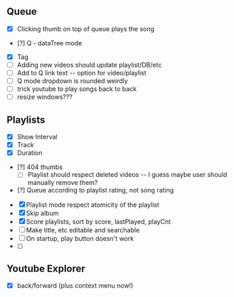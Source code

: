 ## Queue

- [x] Clicking thumb on top of queue plays the song
- [?] Q - dataTree mode
- [x] Tag
- [ ] Adding new videos should update playlist/DB/etc
- [ ] Add to Q link text -- option for video/playlist
- [ ] Q mode dropdown is rounded weirdly
- [ ] trick youtube to play songs back to back
- [ ] resize windows???

## Playlists

- [x] Show Interval
- [x] Track
- [x] Duration
- [?] 404 thumbs
  - [ ] Playlist should respect deleted videos -- I guess maybe user should manually remove them?
- [?] Queue according to playlist rating, not song rating
- [x] Playlist mode respect atomicity of the playlist
- [x] Skip album
- [x] Score playlists, sort by score, lastPlayed, playCnt
- [ ] Make title, etc editable and searchable
- [ ] On startup, play button doesn't work
- [ ]

## Youtube Explorer

- [x] back/forward (plus context menu now!)
